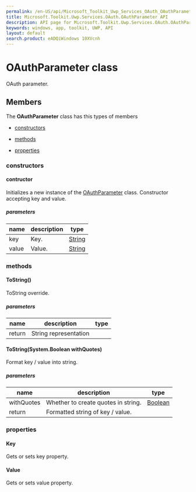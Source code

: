 ```yaml
---
permalink: /en-US/api/Microsoft_Toolkit_Uwp_Services_OAuth_OAuthParameter.htm
title: Microsoft.Toolkit.Uwp.Services.OAuth.OAuthParameter API 
description: API page for Microsoft.Toolkit.Uwp.Services.OAuth.OAuthParameter
keywords: windows, app, toolkit, UWP, API
layout: default
search.product: eADQiWindows 10XVcnh
---
```



# OAuthParameter class

OAuth parameter.

## Members

The **OAuthParameter** class has this types of members

* [constructors](#constructors)

* [methods](#methods)

* [properties](#properties)

### constructors

#### contructor

Initializes a new instance of the [OAuthParameter](Microsoft_Toolkit_Uwp_Services_OAuth_OAuthParameter.htm) class. Constructor accepting key and value.

##### parameters



| name | description | type || --- | --- | --- || key | Key. | [String](https://msdn.microsoft.com/library/windows/apps/System.String) || value | Value. | [String](https://msdn.microsoft.com/library/windows/apps/System.String) |


### methods

#### ToString()

ToString override.

##### parameters



| name | description | type || --- | --- | --- || return |String representation |


#### ToString(System.Boolean withQuotes)

Format key / value into string.

##### parameters



| name | description | type || --- | --- | --- || withQuotes | Whether to create quotes in string. | [Boolean](https://msdn.microsoft.com/library/windows/apps/System.Boolean) || return |Formatted string of key / value. |


### properties

#### Key

Gets or sets key property.



#### Value

Gets or sets value property.


